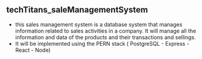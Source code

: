 <h2>techTitans_saleManagementSystem</h2>

<ul>
  <li>
    this sales management system is a database system that manages information related to sales activities in a company. It will manage all the information and data of       the products and their transactions and sellings.
  </li>
  <li>
    It will be implemented using the PERN stack ( PostgreSQL - Express - React - Node)
  </li>
</ul>

